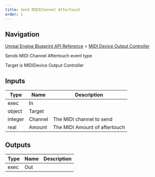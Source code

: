 ```yaml
---
title: Send MIDIChannel Aftertouch
order: 1
---
```

## Navigation

[Unreal Engine Blueprint API Reference](https://dev.epicgames.com/documentation/en-us/unreal-engine/BlueprintAPI) > [MIDI Device Output Controller](https://dev.epicgames.com/documentation/en-us/unreal-engine/BlueprintAPI/MIDIDeviceOutputController)

Sends MIDI Channel Aftertouch event type

Target is MIDIDevice Output Controller

## Inputs

| Type | Name | Description |
| --- | --- | --- |
| exec | In |  |
| object | Target |  |
| integer | Channel | The MIDI channel to send |
| real | Amount | The MIDI Amount of aftertouch |

## Outputs

| Type | Name | Description |
| --- | --- | --- |
| exec | Out |  |
